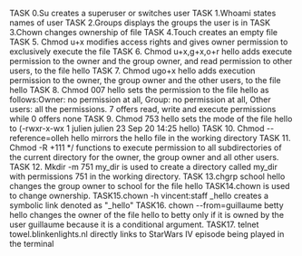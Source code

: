 TASK 0.Su creates a superuser or switches user
TASK 1.Whoami states names of user
TASK 2.Groups displays the groups the user is in
TASK 3.Chown changes ownership of file
TASK 4.Touch creates an empty file
TASK 5. Chmod u+x modifies access rights and gives owner permission to exclusively execute the file
TASK 6. Chmod u+x,g+x,o+r hello adds execute permission to the owner and the group owner, and read permission to other users, to the file hello
TASK 7. Chmod ugo+x hello adds execution permission to the owner, the group owner and the other users, to the file hello
TASK 8. Chmod 007 hello sets the permission to the file hello as follows:Owner: no permission at all, Group: no permission at all, Other users: all the permissions. 7 offers read, write and execute permissions while 0 offers none
TASK 9. Chmod 753 hello sets the mode of the file hello to (-rwxr-x-wx 1 julien julien 23 Sep 20 14:25 hello)
TASK 10. Chmod --reference=olleh hello mirrors the hello file in the working directory
TASK 11. Chmod -R +111 */ functions to execute permission to all subdirectories of the current directory for the owner, the group owner and all other users.
TASK 12. Mkdir -m 751 my_dir is used to create a directory called my_dir with permissions 751 in the working directory.
TASK 13.chgrp school hello changes the group owner to school for the file hello
TASK14.chown is used to change ownership.
TASK15.chown -h vincent:staff _hello creates a symbolic link denoted as "_hello"
TASK16. chown --from=guillaume betty hello changes the owner of the file hello to betty only if it is owned by the user guillaume because it is a conditional argument.
TASK17. telnet towel.blinkenlights.nl directly links to StarWars IV episode being played in the terminal 
